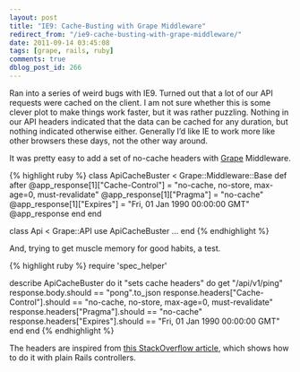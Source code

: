 ```yaml
---
layout: post
title: "IE9: Cache-Busting with Grape Middleware"
redirect_from: "/ie9-cache-busting-with-grape-middleware/"
date: 2011-09-14 03:45:08
tags: [grape, rails, ruby]
comments: true
dblog_post_id: 266
---
```

Ran into a series of weird bugs with IE9. Turned out that a lot of our API requests were cached on the client. I am not sure whether this is some clever plot to make things work faster, but it was rather puzzling. Nothing in our API headers indicated that the data can be cached for any duration, but nothing indicated otherwise either. Generally I’d like IE to work more like other browsers these days, not the other way around.

It was pretty easy to add a set of no-cache headers with [Grape](https://github.com/ruby-grape/grape) Middleware.

{% highlight ruby %}
class ApiCacheBuster < Grape::Middleware::Base
  def after
    @app_response[1]["Cache-Control"] = "no-cache, no-store, max-age=0, must-revalidate"
    @app_response[1]["Pragma"] = "no-cache"
    @app_response[1]["Expires"] = "Fri, 01 Jan 1990 00:00:00 GMT"
    @app_response
  end
end

class Api < Grape::API
  use ApiCacheBuster
  ...
end
{% endhighlight %}

And, trying to get muscle memory for good habits, a test.

{% highlight ruby %}
require 'spec_helper'

describe ApiCacheBuster do
  it "sets cache headers" do
    get "/api/v1/ping"
    response.body.should == "pong".to_json
    response.headers["Cache-Control"].should == "no-cache, no-store, max-age=0, must-revalidate"
    response.headers["Pragma"].should == "no-cache"
    response.headers["Expires"].should == "Fri, 01 Jan 1990 00:00:00 GMT"
  end
end
{% endhighlight %}

The headers are inspired from [this StackOverflow article](https://stackoverflow.com/questions/711418/how-to-prevent-browser-page-caching-in-rails), which shows how to do it with plain Rails controllers.
